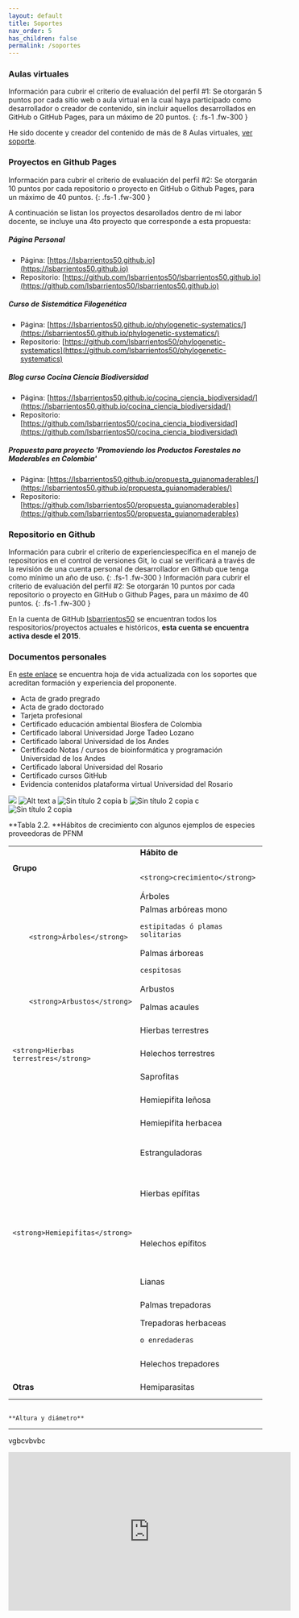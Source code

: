 ```yaml
---
layout: default
title: Soportes
nav_order: 5
has_children: false
permalink: /soportes
---
```


### Aulas virtuales

Información para cubrir el criterio de evaluación del perfil #1: Se otorgarán 5 puntos por cada sitio web o aula virtual en la cual haya participado como desarrollador
o creador de contenido, sin incluir aquellos desarrollados en GitHub o GitHub Pages, para un máximo
de 20 puntos.
{: .fs-1 .fw-300 }

He sido docente y creador del contenido de más de 8 Aulas virtuales, [ver soporte](https://drive.google.com/file/d/1UXP1DkFBQLBI8D4J3vA-dQQRAqoazH_7/view?usp=sharing).


### Proyectos en Github Pages

Información para cubrir el criterio de evaluación del perfil #2: Se otorgarán 10 puntos por cada repositorio o proyecto en GitHub o Github Pages, para un máximo
de 40 puntos.
{: .fs-1 .fw-300 }

A continuación se listan los proyectos desarollados dentro de mi labor docente, se incluye una 4to proyecto que corresponde a esta propuesta:

##### Página Personal
- Página: [https://lsbarrientos50.github.io](https://lsbarrientos50.github.io)
- Repositorio: [https://github.com/lsbarrientos50/lsbarrientos50.github.io](https://github.com/lsbarrientos50/lsbarrientos50.github.io)


##### Curso de Sistemática Filogenética
- Página: [https://lsbarrientos50.github.io/phylogenetic-systematics/](https://lsbarrientos50.github.io/phylogenetic-systematics/)
- Repositorio: [https://github.com/lsbarrientos50/phylogenetic-systematics](https://github.com/lsbarrientos50/phylogenetic-systematics)


##### Blog curso Cocina Ciencia Biodiversidad
- Página: [https://lsbarrientos50.github.io/cocina_ciencia_biodiversidad/](https://lsbarrientos50.github.io/cocina_ciencia_biodiversidad/)
- Repositorio: [https://github.com/lsbarrientos50/cocina_ciencia_biodiversidad](https://github.com/lsbarrientos50/cocina_ciencia_biodiversidad)


##### Propuesta para proyecto 'Promoviendo los Productos Forestales no Maderables en Colombia'
- Página: [https://lsbarrientos50.github.io/propuesta_guianomaderables/](https://lsbarrientos50.github.io/propuesta_guianomaderables/)
- Repositorio: [https://github.com/lsbarrientos50/propuesta_guianomaderables](https://github.com/lsbarrientos50/propuesta_guianomaderables)


### Repositorio en Github
Información para cubrir el criterio de experienciespecífica en el manejo de repositorios en el control de versiones Git, lo cual se verificará
a través de la revisión de una cuenta personal de desarrollador en Github que tenga como mínimo un
año de uso.
{: .fs-1 .fw-300 }
Información para cubrir el criterio de evaluación del perfil #2: Se otorgarán 10 puntos por cada repositorio o proyecto en GitHub o Github Pages, para un máximo
de 40 puntos.
{: .fs-1 .fw-300 }

En la cuenta de GitHub [lsbarrientos50](https://github.com/lsbarrientos50) se encuentran todos los respositorios/proyectos actuales e históricos, **esta cuenta se encuentra activa desde el 2015**.

### Documentos personales

En [este enlace](https://drive.google.com/drive/folders/1hxoOWI3w-BVA2wC-usuGNquUmp0c1um8?usp=sharing) se encuentra hoja de vida actualizada con los soportes que acreditan formación y experiencia del proponente.

- Acta de grado pregrado
- Acta de grado doctorado
- Tarjeta profesional 
- Certificado educación ambiental Biosfera de Colombia
- Certificado laboral Universidad Jorge Tadeo Lozano
- Certificado laboral Universidad de los Andes
- Certificado Notas / cursos de  bioinformática y programación Universidad de los Andes
- Certificado laboral Universidad del Rosario
- Certificado cursos GitHub
- Evidencia contenidos plataforma virtual Universidad del Rosario



![](/images/soporteAulasVirtuales.png)
<img title="a title" alt="Alt text" src="/images/soporteAulasVirtuales.png">
a
![Sin título 2 copia](https://user-images.githubusercontent.com/10567184/144729075-aa6cd188-e77d-4339-b978-79002b48ad7b.jpg)
b
![Sin título 2 copia](https://raw.githubusercontent.com/lsbarrientos50/propuesta_guianomaderables/main/images/soporteAulasVirtuales.png)
c 
![Sin título 2 copia](/images/soporteAulasVirtuales.png)


 **Tabla 2.2. **Hábitos de crecimiento con algunos ejemplos de especies proveedoras de PFNM


<table>
  <tr>
   <td>
        <strong>Grupo</strong>
   </td>
   <td>
        <strong>Hábito de</strong>
<p>

        <strong>crecimiento</strong>
   </td>
   <td>
        <strong>Ejemplo</strong>
   </td>
   <td>
    nnhvbhbvnbb <img title="a title" alt="Alt text" src="/images/soporteAulasVirtuales.png">
   </td>
  </tr>
  <tr>
   <td rowspan="3" >
     
<p>

     
<p>

        <strong>Árboles</strong>
   </td>
   <td>
    Árboles
   </td>
   <td>
    <em>Ficus insipida</em>
   </td>
   <td>
    Higuerón
   </td>
  </tr>
  <tr>
   <td>
    Palmas arbóreas mono
<p>

    estipitadas ó plamas solitarias
   </td>
   <td>
    <em>Iriartea deltoidea</em>
   </td>
   <td>
    Palma bombona
   </td>
  </tr>
  <tr>
   <td>
    Palmas      	árboreas
<p>

    cespitosas
   </td>
   <td>
    <em>Euterpe oleracea</em>
   </td>
   <td>
    Naidí
   </td>
  </tr>
  <tr>
   <td rowspan="2" >
     
<p>

        <strong>Arbustos</strong>
   </td>
   <td>
    Arbustos
   </td>
   <td>
    <em>Myrciaria dubia</em>
   </td>
   <td>
    Camu-camu
   </td>
  </tr>
  <tr>
   <td>
    Palmas acaules
   </td>
   <td>
    <em>Attalea amygdalina</em>
   </td>
   <td>
    Táparo
   </td>
  </tr>
  <tr>
   <td rowspan="3" >
     
<p>

     
<p>

    <strong>Hierbas terrestres</strong>
   </td>
   <td>
    Hierbas terrestres
   </td>
   <td>
    <em>Phytolacca bogotensis</em>
   </td>
   <td>
    Guaba
   </td>
  </tr>
  <tr>
   <td>
    Helechos terrestres
   </td>
   <td>
    <em>Pteridium arachnoideum</em>
   </td>
   <td>
    Helecho marranero
   </td>
  </tr>
  <tr>
   <td>
    Saprofitas
   </td>
   <td>
    <em>Voyria flavescens</em>
   </td>
   <td>
    Chundul del diablo
   </td>
  </tr>
  <tr>
   <td rowspan="9" >
     
<p>

     
<p>

     
<p>

     
<p>

     
<p>

     
<p>

     
<p>

    <strong>Hemiepifitas</strong>
   </td>
   <td>
    Hemiepifita leñosa
   </td>
   <td>
    <em>Clusia hammeliana</em>
   </td>
   <td>
    Matapalo
   </td>
  </tr>
  <tr>
   <td>
    Hemiepifita herbacea
   </td>
   <td>
    <em>Philodendron longirrhizum</em>
   </td>
   <td>
    Tripa e perro
   </td>
  </tr>
  <tr>
   <td>
    Estranguladoras
   </td>
   <td>
    <em>Ficus enormis</em>
   </td>
   <td>
    Matapalo
<p>

    estrangulador
   </td>
  </tr>
  <tr>
   <td>
    Hierbas epífitas
   </td>
   <td>
    <em>Anthurium </em>spp.   <em>Tillandsia</em>
<p>

    spp.
   </td>
   <td>
    Quiches
   </td>
  </tr>
  <tr>
   <td>
    Helechos epífitos
   </td>
   <td>
    <em>Elaphoglossum        	</em>spp.;
<p>

    <em>Polypodium </em>spp.
   </td>
   <td>
    Helechos
   </td>
  </tr>
  <tr>
   <td>
    Lianas
   </td>
   <td>
    <em>Bauhinia guianensis</em>
   </td>
   <td>
    Escalera de mico
   </td>
  </tr>
  <tr>
   <td>
    Palmas trepadoras
   </td>
   <td>
    <em>Desmoncus orthacanthos</em>
   </td>
   <td>
    Matamba
   </td>
  </tr>
  <tr>
   <td>
    Trepadoras herbaceas
<p>

    o enredaderas
   </td>
   <td>
    <em>Cayaponia racemosa</em>
   </td>
   <td>
    Zapallo de monte
   </td>
  </tr>
  <tr>
   <td>
    Helechos trepadores
   </td>
   <td>
    <em>Hymenophyllum </em>spp.
   </td>
   <td>
    Helecho
   </td>
  </tr>
  <tr>
   <td>
    <strong>Otras</strong>
   </td>
   <td>
    Hemiparasitas
   </td>
   <td>
    <em>Phoradendron </em>spp.
   </td>
   <td>
    Matapalos, Pajaritos
   </td>
  </tr>
</table>


 

 


## 
    **Altura y diámetro**

** **

vgbcvbvbc


<iframe width="560" height="315" src="https://www.youtube.com/embed/buSW5j6ztaA" title="YouTube video player" frameborder="0" allow="accelerometer; autoplay; clipboard-write; encrypted-media; gyroscope; picture-in-picture" allowfullscreen></iframe>
